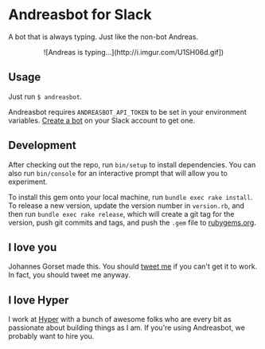 # Andreasbot for Slack

A bot that is always typing. Just like the non-bot Andreas.

<center>
  ![Andreas is typing...](http://i.imgur.com/U1SH06d.gif])
</center>

## Usage

Just run `$ andreasbot`.

Andreasbot requires `ANDREASBOT_API_TOKEN` to be set in your environment
variables. [Create a bot](https://my.slack.com/services/new/bot) on your
Slack account to get one.

## Development

After checking out the repo, run `bin/setup` to install dependencies. You can
also run `bin/console` for an interactive prompt that will allow you to experiment.

To install this gem onto your local machine, run `bundle exec rake install`. To
release a new version, update the version number in `version.rb`, and then run
`bundle exec rake release`, which will create a git tag for the version, push git
commits and tags, and push the `.gem` file to [rubygems.org](https://rubygems.org).

## I love you

Johannes Gorset made this. You should [tweet me](http://twitter.com/jgorset) if you
can't get it to work. In fact, you should tweet me anyway.

## I love Hyper

I work at [Hyper](https://github.com/hyperoslo) with a bunch of awesome folks
who are every bit as passionate about building things as I am. If you're using
Andreasbot, we probably want to hire you.
